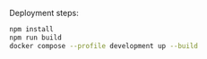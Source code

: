 Deployment steps:

```sh
npm install
npm run build
docker compose --profile development up --build
```
